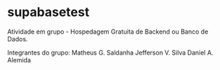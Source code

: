 # supabasetest
Atividade em grupo - Hospedagem Gratuita de Backend ou Banco de Dados.

Integrantes do grupo:
  Matheus G. Saldanha
  Jefferson V. Silva
  Daniel A. Alemida
